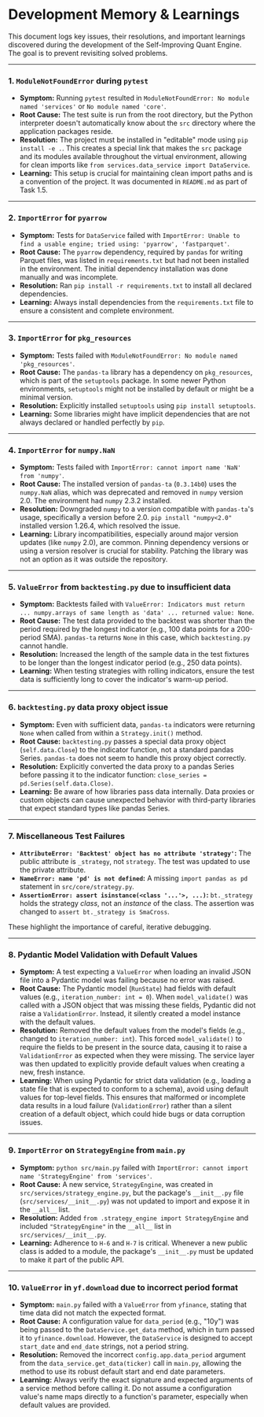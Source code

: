 # Development Memory & Learnings

This document logs key issues, their resolutions, and important learnings discovered during the development of the Self-Improving Quant Engine. The goal is to prevent revisiting solved problems.

---

### 1. `ModuleNotFoundError` during `pytest`

*   **Symptom:** Running `pytest` resulted in `ModuleNotFoundError: No module named 'services'` or `No module named 'core'`.
*   **Root Cause:** The test suite is run from the root directory, but the Python interpreter doesn't automatically know about the `src` directory where the application packages reside.
*   **Resolution:** The project must be installed in "editable" mode using `pip install -e .`. This creates a special link that makes the `src` package and its modules available throughout the virtual environment, allowing for clean imports like `from services.data_service import DataService`.
*   **Learning:** This setup is crucial for maintaining clean import paths and is a convention of the project. It was documented in `README.md` as part of Task 1.5.

---

### 2. `ImportError` for `pyarrow`

*   **Symptom:** Tests for `DataService` failed with `ImportError: Unable to find a usable engine; tried using: 'pyarrow', 'fastparquet'`.
*   **Root Cause:** The `pyarrow` dependency, required by `pandas` for writing Parquet files, was listed in `requirements.txt` but had not been installed in the environment. The initial dependency installation was done manually and was incomplete.
*   **Resolution:** Ran `pip install -r requirements.txt` to install all declared dependencies.
*   **Learning:** Always install dependencies from the `requirements.txt` file to ensure a consistent and complete environment.

---

### 3. `ImportError` for `pkg_resources`

*   **Symptom:** Tests failed with `ModuleNotFoundError: No module named 'pkg_resources'`.
*   **Root Cause:** The `pandas-ta` library has a dependency on `pkg_resources`, which is part of the `setuptools` package. In some newer Python environments, `setuptools` might not be installed by default or might be a minimal version.
*   **Resolution:** Explicitly installed `setuptools` using `pip install setuptools`.
*   **Learning:** Some libraries might have implicit dependencies that are not always declared or handled perfectly by `pip`.

---

### 4. `ImportError` for `numpy.NaN`

*   **Symptom:** Tests failed with `ImportError: cannot import name 'NaN' from 'numpy'`.
*   **Root Cause:** The installed version of `pandas-ta` (`0.3.14b0`) uses the `numpy.NaN` alias, which was deprecated and removed in `numpy` version 2.0. The environment had `numpy` 2.3.2 installed.
*   **Resolution:** Downgraded `numpy` to a version compatible with `pandas-ta`'s usage, specifically a version before 2.0. `pip install "numpy<2.0"` installed version 1.26.4, which resolved the issue.
*   **Learning:** Library incompatibilities, especially around major version updates (like `numpy` 2.0), are common. Pinning dependency versions or using a version resolver is crucial for stability. Patching the library was not an option as it was outside the repository.

---

### 5. `ValueError` from `backtesting.py` due to insufficient data

*   **Symptom:** Backtests failed with `ValueError: Indicators must return ... numpy.arrays of same length as 'data' ... returned value: None`.
*   **Root Cause:** The test data provided to the backtest was shorter than the period required by the longest indicator (e.g., 100 data points for a 200-period SMA). `pandas-ta` returns `None` in this case, which `backtesting.py` cannot handle.
*   **Resolution:** Increased the length of the sample data in the test fixtures to be longer than the longest indicator period (e.g., 250 data points).
*   **Learning:** When testing strategies with rolling indicators, ensure the test data is sufficiently long to cover the indicator's warm-up period.

---

### 6. `backtesting.py` data proxy object issue

*   **Symptom:** Even with sufficient data, `pandas-ta` indicators were returning `None` when called from within a `Strategy.init()` method.
*   **Root Cause:** `backtesting.py` passes a special data proxy object (`self.data.Close`) to the indicator function, not a standard pandas Series. `pandas-ta` does not seem to handle this proxy object correctly.
*   **Resolution:** Explicitly converted the data proxy to a pandas Series before passing it to the indicator function: `close_series = pd.Series(self.data.Close)`.
*   **Learning:** Be aware of how libraries pass data internally. Data proxies or custom objects can cause unexpected behavior with third-party libraries that expect standard types like pandas Series.

---

### 7. Miscellaneous Test Failures

*   **`AttributeError: 'Backtest' object has no attribute 'strategy'`:** The public attribute is `_strategy`, not `strategy`. The test was updated to use the private attribute.
*   **`NameError: name 'pd' is not defined`:** A missing `import pandas as pd` statement in `src/core/strategy.py`.
*   **`AssertionError: assert isinstance(<class '...'>, ...)`:** `bt._strategy` holds the strategy *class*, not an *instance* of the class. The assertion was changed to `assert bt._strategy is SmaCross`.

These highlight the importance of careful, iterative debugging.

---

### 8. Pydantic Model Validation with Default Values

*   **Symptom:** A test expecting a `ValueError` when loading an invalid JSON file into a Pydantic model was failing because no error was raised.
*   **Root Cause:** The Pydantic model (`RunState`) had fields with default values (e.g., `iteration_number: int = 0`). When `model_validate()` was called with a JSON object that was missing these fields, Pydantic did not raise a `ValidationError`. Instead, it silently created a model instance with the default values.
*   **Resolution:** Removed the default values from the model's fields (e.g., changed to `iteration_number: int`). This forced `model_validate()` to require the fields to be present in the source data, causing it to raise a `ValidationError` as expected when they were missing. The service layer was then updated to explicitly provide default values when creating a new, fresh instance.
*   **Learning:** When using Pydantic for strict data validation (e.g., loading a state file that is expected to conform to a schema), avoid using default values for top-level fields. This ensures that malformed or incomplete data results in a loud failure (`ValidationError`) rather than a silent creation of a default object, which could hide bugs or data corruption issues.

---

### 9. `ImportError` on `StrategyEngine` from `main.py`

*   **Symptom:** `python src/main.py` failed with `ImportError: cannot import name 'StrategyEngine' from 'services'`.
*   **Root Cause:** A new service, `StrategyEngine`, was created in `src/services/strategy_engine.py`, but the package's `__init__.py` file (`src/services/__init__.py`) was not updated to import and expose it in the `__all__` list.
*   **Resolution:** Added `from .strategy_engine import StrategyEngine` and included `"StrategyEngine"` in the `__all__` list in `src/services/__init__.py`.
*   **Learning:** Adherence to `H-6` and `H-7` is critical. Whenever a new public class is added to a module, the package's `__init__.py` must be updated to make it part of the public API.

---

### 10. `ValueError` in `yf.download` due to incorrect period format

*   **Symptom:** `main.py` failed with a `ValueError` from `yfinance`, stating that time data did not match the expected format.
*   **Root Cause:** A configuration value for `data_period` (e.g., "10y") was being passed to the `DataService.get_data` method, which in turn passed it to `yfinance.download`. However, the `DataService` is designed to accept `start_date` and `end_date` strings, not a period string.
*   **Resolution:** Removed the incorrect `config.app.data_period` argument from the `data_service.get_data(ticker)` call in `main.py`, allowing the method to use its robust default start and end date parameters.
*   **Learning:** Always verify the exact signature and expected arguments of a service method before calling it. Do not assume a configuration value's name maps directly to a function's parameter, especially when default values are provided.
